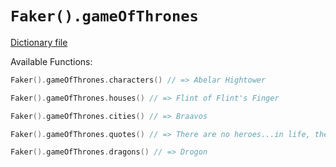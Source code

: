 # `Faker().gameOfThrones`

[Dictionary file](../src/main/resources/locales/en/game_of_thrones.yml)

Available Functions:  
```kotlin
Faker().gameOfThrones.characters() // => Abelar Hightower

Faker().gameOfThrones.houses() // => Flint of Flint's Finger

Faker().gameOfThrones.cities() // => Braavos

Faker().gameOfThrones.quotes() // => There are no heroes...in life, the monsters win.

Faker().gameOfThrones.dragons() // => Drogon
```
